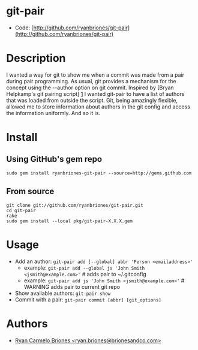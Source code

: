 # git-pair

* Code: [http://github.com/ryanbriones/git-pair](http://github.com/ryanbriones/git-pair)

# Description

I wanted a way for git to show me when a commit was made from a pair during pair programming. As usual, git provides a mechanism for the concept using the --author option on git commit. Inspired by [Bryan Helpkamp's git pairing script] [1] I wanted git-pair to have a list of authors that was loaded from outside the script. Git, being amazingly flexible, allowed me to store information about authors in the git config and access the information uniformly. And so it is.

[1]: http://www.brynary.com/2008/9/1/setting-the-git-commit-author-to-pair-programmers-names

# Install

## Using GitHub's gem repo
    sudo gem install ryanbriones-git-pair --source=http://gems.github.com

## From source
    git clone git://github.com/ryanbriones/git-pair.git
    cd git-pair
    rake
    sudo gem install --local pkg/git-pair-X.X.X.gem

# Usage

* Add an author: `git-pair add [--global] abbr 'Person <emailaddress>'`
  * example: `git-pair add --global js 'John Smith <jsmith@example.com>'` # adds pair to ~/.gitconfig
  * example: `git-pair add js 'John Smith <jsmith@example.com>'` # WARNING adds pair to current git repo
* Show available authors: `git-pair show`
* Commit with a pair: `git-pair commit [abbr] [git_options]`

# Authors

* [Ryan Carmelo Briones &lt;ryan.briones@brionesandco.com&gt;](mailto:ryan.briones@brionesandco.com)
